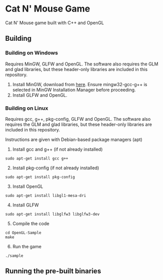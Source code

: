# Cat N' Mouse Game

Cat N' Mouse game built with C++ and OpenGL

## Building

### Building on Windows

Requires MinGW, GLFW and OpenGL.  The software also requires the GLM and glad libraries, but these header-only libraries are included in this repository.

1) Install MinGW, download from [here](https://sourceforge.net/projects/mingw/).  Ensure mingw32-gcc-g++ is selected in MinGW Installation Manager before proceeding.
2) Install GLFW and OpenGL.

### Building on Linux

Requires gcc, g++, pkg-config, GLFW and OpenGL.  The software also requires the GLM and glad libraries, but these header-only libraries are included in this repository.

Instructions are given with Debian-based package managers (apt)

1) Install gcc and g++ (if not already installed)
```shell
sudo apt-get install gcc g++
```
2) Install pkg-config (if not already installed)
```shell
sudo apt-get install pkg-config
```
3) Install OpenGL
```shell
sudo apt-get install libgl1-mesa-dri
```
4) Install GLFW
```shell
sudo apt-get install libglfw3 libglfw3-dev
```
5) Compile the code
```shell
cd OpenGL-Sample
make
```
6) Run the game
```shell
./sample
```

## Running the pre-built binaries

